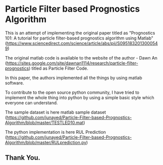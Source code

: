 # Particle Filter based Prognostics Algorithm
This is an attempt of implementing the original paper titled as
 "Prognostics 101: A tutorial for particle filter-based prognostics algorithm using Matlab" (https://www.sciencedirect.com/science/article/abs/pii/S0951832013000549)
 
 The original matlab code is available to the website of the author - Dawn An (https://sites.google.com/site/dawnan1114/research/particle-filter-prognostics) titled as Particle Filter Code.
 
 In this paper, the authors implemented all the things by using matlab software. 
 
 To contribute to the open source python community, I have tried to implement the whole thing into python by using a simple basic style which everyone can understand.
 
 The sample dataset is here
 matlab sample dataset (https://github.com/junayed/Particle-Filter-based-Prognostics-Algorithm/blob/master/TESTLED10.mat)
 
 The python implementation is here
 RUL Prediction (https://github.com/junayed/Particle-Filter-based-Prognostics-Algorithm/blob/master/RULprediction.py)
 
 
 ## Thank You.
